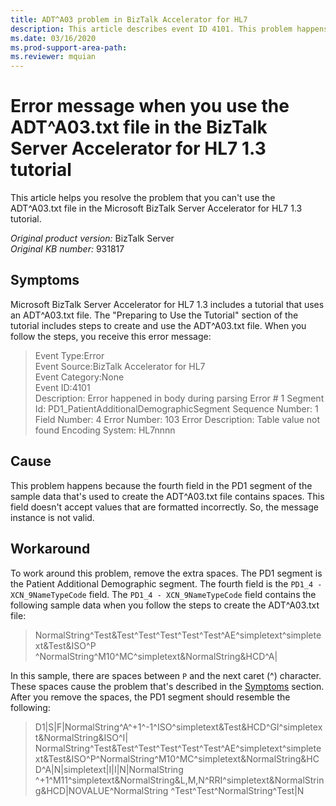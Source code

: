 ```yaml
---
title: ADT^A03 problem in BizTalk Accelerator for HL7
description: This article describes event ID 4101. This problem happens when you're using sample data to create the ADT^A03.txt file in the BizTalk Server Accelerator for HL7 1.3 tutorial.
ms.date: 03/16/2020
ms.prod-support-area-path:
ms.reviewer: mquian
---
```

# Error message when you use the ADT^A03.txt file in the BizTalk Server Accelerator for HL7 1.3 tutorial

This article helps you resolve the problem that you can't use the ADT^A03.txt file in the Microsoft BizTalk Server Accelerator for HL7 1.3 tutorial.

_Original product version:_&nbsp;BizTalk Server  
_Original KB number:_&nbsp;931817

## Symptoms

Microsoft BizTalk Server Accelerator for HL7 1.3 includes a tutorial that uses an ADT^A03.txt file. The "Preparing to Use the Tutorial" section of the tutorial includes steps to create and use the ADT^A03.txt file. When you follow the steps, you receive this error message:

> Event Type:Error  
> Event Source:BizTalk Accelerator for HL7  
> Event Category:None  
> Event ID:4101  
> Description: Error happened in body during parsing Error # 1 Segment Id: PD1_PatientAdditionalDemographicSegment Sequence Number: 1 Field Number: 4 Error Number: 103 Error Description: Table value not found Encoding System: HL7nnnn

## Cause

This problem happens because the fourth field in the PD1 segment of the sample data that's used to create the ADT^A03.txt file contains spaces. This field doesn't accept values that are formatted incorrectly. So, the message instance is not valid.

## Workaround

To work around this problem, remove the extra spaces. The PD1 segment is the Patient Additional Demographic segment. The fourth field is the `PD1_4 - XCN_9NameTypeCode` field. The `PD1_4 - XCN_9NameTypeCode` field contains the following sample data when you follow the steps to create the ADT^A03.txt file:

> NormalString^Test&Test^Test^Test^Test^Test^AE^simpletext^simpletext&Test&ISO^P   ^NormalString^M10^MC^simpletext&NormalString&HCD^A|

In this sample, there are spaces between `P` and the next caret (^) character. These spaces cause the problem that's described in the [Symptoms](#symptoms) section. After you remove the spaces, the PD1 segment should resemble the following:

> D1|S|F|NormalString^A^+1^-1^ISO^simpletext&Test&HCD^GI^simpletext&NormalString&ISO^I|   NormalString^Test&Test^Test^Test^Test^Test^AE^simpletext^simpletext&Test&ISO^P^NormalString^M10^MC^simpletext&NormalString&HCD^A|N|simpletext|I|I|N|NormalString   ^+1^M11^simpletext&NormalString&L,M,N^RRI^simpletext&NormalString&HCD|NOVALUE^NormalString   ^Test^Test^NormalString^Test|N
